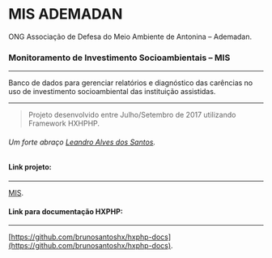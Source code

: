# MIS ADEMADAN

ONG Associação de Defesa do Meio Ambiente de Antonina – Ademadan.

### Monitoramento de Investimento Socioambientais – MIS
--------------------------------------------------------------------

Banco de dados para gerenciar relatórios e diagnóstico das carências no uso de investimento socioambiental das instituição assistidas.

--------------------------------------------------------------------

> Projeto desenvolvido entre Julho/Setembro de 2017 utilizando Framework HXHPHP.

###### Um forte abraço [Leandro Alves dos Santos](https://www.linkedin.com/in/leandro-alves-dos-santos-65205341/).

#### Link projeto:
---------------------------------------------------------------------
[MIS](http://portocidadao.ademadan.org.br/).

#### Link para documentação HXPHP:
---------------------------------------------------------------------
[https://github.com/brunosantoshx/hxphp-docs](https://github.com/brunosantoshx/hxphp-docs).
